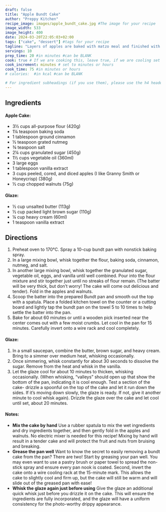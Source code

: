 ```yaml
---
draft: false
title: "Apple Bundt Cake"
author: "Preppy Kitchen"
recipe_image: images/apple_bundt_cake.jpg #The image for your recipe
image_width: 533
image_height: 400
date: 2024-03-20T22:05:03+02:00
tags: ["cake", "dessert"] #tags for your recipe
tagline: "Layers of apples are baked with matzo meal and finished with a crunchy nutty and spice topping that create a moist apple cake"
servings: 10
prep_time: 20 #in minutes #can be BLANK
cook: true # If we are cooking this, leave true, if we are cooling set to false
cook_increment: minutes # set to minutes or hours
cook_time: 75 #in minutes or hours
# calories:  #in kcal #can be BLANK

# For ingredient subheadings (if you use them), please use the h4 header.  For print view I have those elements targeted
---
```



## Ingredients

#### Apple Cake:
- 3½ cups all-purpose flour (420g)
- 1¼ teaspoon baking soda
- 1 tablespoon ground cinnamon
- ½ teaspoon grated nutmeg
- ¾ teaspoon salt
- 2¼ cups granulated sugar (450g)
- 1½ cups vegetable oil (360ml)
- 3 large eggs
- 1 tablespoon vanilla extract
- 3 cups peeled, cored, and diced apples (I like Granny Smith or Honeycrisp) (380g)
- ½ cup chopped walnuts (75g)

#### Glaze:
- ½ cup unsalted butter (113g)
- ½ cup packed light brown sugar (110g)
- ¼ cup heavy cream (60ml)
- 1 teaspoon vanilla extract

## Directions

1. Preheat oven to 170°C. Spray a 10-cup bundt pan with nonstick baking spray.
2. In a large mixing bowl, whisk together the flour, baking soda, cinnamon, nutmeg, and salt.
3. In another large mixing bowl, whisk together the granulated sugar, vegetable oil, eggs, and vanilla until well combined. Pour into the flour mixture and stir together just until no streaks of flour remain. (The batter will be very thick, but don’t worry! The cake will come out delicious and tender). Fold in the apples and walnuts.
4. Scoop the batter into the prepared Bundt pan and smooth out the top with a spatula. Place a folded kitchen towel on the counter or a cutting board and lightly tap the bundt pan on the towel 5 to 10 times to help settle the batter into the pan.
5. Bake for about 60 minutes or until a wooden pick inserted near the center comes out with a few moist crumbs. Let cool in the pan for 15 minutes. Carefully invert onto a wire rack and cool completely.

#### Glaze:
1. In a small saucepan, combine the butter, brown sugar, and heavy cream. Bring to a simmer over medium heat, whisking occasionally.
2. Once simmering, whisk constantly for about 30 seconds to dissolve the sugar. Remove from the heat and whisk in the vanilla.
3. Let the glaze cool for about 10 minutes to thicken, whisking occasionally. (When whisking, “valleys” should open up that show the bottom of the pan, indicating it is cool enough. Test a section of the cake- drizzle a spoonful on the top of the cake and let it run down the sides. If it’s moving down slowly, the glaze is ready. If not, give it another minute to cool whisk again). Drizzle the glaze over the cake and let cool until set, about 20 minutes.

#### Notes:
* **Mix the cake by hand** Use a rubber spatula to mix the wet ingredients and dry ingredients together, and then gently fold in the apples and walnuts. No electric mixer is needed for this recipe! Mixing by hand will result in a tender cake and will protect the fruit and nuts from bruising and breaking.
* **Grease the pan well** Want to know the secret to easily removing a bundt cake from the pan? There are two! Start by greasing your pan well. You may even want to use a pastry brush or paper towel to spread the non-stick spray and ensure every pan nook is coated. Second, invert the cake onto a wire cooling rack at the 15-minute mark. This allows the cake to slightly cool and firm up, but the cake will still be warm and will slide out of the greased pan with ease!
* **Whisk the glaze again just before using** Give the glaze an additional quick whisk just before you drizzle it on the cake. This will ensure the ingredients are fully incorporated, and the glaze will have a uniform consistency for the photo-worthy drippy appearance.